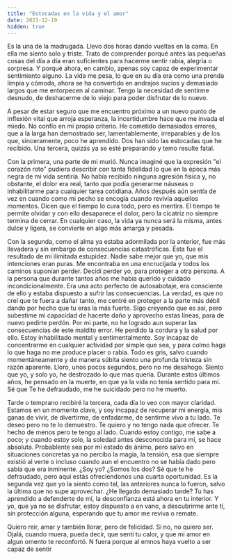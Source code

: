 ```yaml
---
title: "Estocadas en la vida y el amor"
date: 2021-12-19
hidden: true
---
```


Es la una de la madrugada. Llevo dos horas dando vueltas en la cama. En ella me siento solo y triste. Trato de comprender porqué antes las pequeñas cosas del día a día eran suficientes para hacerme sentir rabia, alegría o sorpresa. Y porqué ahora, en cambio, apenas soy capaz de experimentar sentimiento alguno. La vida me pesa, lo que en su día era como una prenda limpia y cómoda, ahora se ha convertido en andrajos sucios y demasiado largos que me entorpecen al caminar. Tengo la necesidad de sentirme desnudo, de deshacerme de lo viejo para poder disfrutar de lo nuevo.

A pesar de estar seguro que me encuentro próximo a un nuevo punto de inflexión vital que arroja esperanza, la incertidumbre hace que me invada el miedo. No confío en mi propio criterio. He cometido demasiados errores, que a la larga han demostrado ser, lamentablemente, irreparables y de los que, sinceramente, poco he aprendido. Dos han sido las estocadas que he recibido. Una tercera, quizás ya se esté preparando y temo resulte fatal.

Con la primera, una parte de mi murió. Nunca imaginé que la expresión "el corazón roto" pudiera describir con tanta fidelidad lo que en la época más negra de mi vida sentiría. No había recibido ninguna agresión física y, no obstante, el dolor era real, tanto que podía generarme náuseas o inhabilitarme para cualquier tarea cotidiana. Años después aún sentía de vez en cuando como mi pecho se encogía cuando revivía aquellos momentos. Dicen que el tiempo lo cura todo, pero es mentira. El tiempo te permite olvidar y con ello desaparece el dolor, pero la cicatriz no siempre termina de cerrar. En cualquier caso, la vida ya nunca será la misma, antes dulce y ligera, se convierte en algo más amarga y pesada.

Con la segunda, como el alma ya estaba adormilada por la anterior, fue más llevadera y sin embargo de consecuencias catastróficas. Ésta fue el resultado de mi ilimitada estupidez. Nadie sabe mejor que yo, que mis intenciones eran puras. Me encontraba en una encrucijada y todos los caminos suponían perder. Decidí perder yo, para proteger a otra persona. A la persona que durante tantos años me había querido y cuidado incondicionalmente. Era una acto perfecto de autosabotaje, era consciente de ello y estaba dispuesto a sufrir las consecuencias. La verdad, es que no creí que te fuera a dañar tanto, me centré en proteger a la parte más débil dando por hecho que tu eras la más fuerte. Sigo creyendo que es así, pero subestime mi capacidad de hacerte daño y aprovecho estas líneas, para de nuevo pedirte perdón. Por mi parte, no he logrado aun superar las consecuencias de este maldito error. He perdido la cordura y la salud por ello. Estoy inhabilitado mental y sentimentalmente. Soy incapaz de concentrarme en cualquier actividad por simple que sea, y para colmo haga lo que haga no me produce placer o rabia. Todo es gris, salvo cuando momentáneamente y de manera súbita siento una profunda tristeza sin razón aparente. Lloro, unos pocos segundos, pero no me desahogo. Siento que yo, y solo yo, he destrozado lo que mas quería. Durante estos últimos años, he pensado en la muerte, en que ya la vida no tenía sentido para mí. Sé que Te he defraudado, me he suicidado pero no he muerto.

Tarde o temprano recibiré la tercera, cada día lo veo con mayor claridad. Estamos en un momento clave, y soy incapaz de recuperar mi energía, mis ganas de vivir, de divertirme, de enfadarme, de sentirme vivo a tu lado. Te deseo pero no te lo demuestro. Te quiero y no tengo nada que ofrecer. Te hecho de menos pero te tengo al lado. Cuando estoy contigo, me sabe a poco; y cuando estoy solo, la soledad antes desconocida para mí, se hace absoluta. Probablente sea por mi estado de ánimo, pero salvo en situaciones concretas ya no percibo la magia, la tensión, esa que siempre existió al verte o incluso cuando aun el encuentro no se había dado pero sabía que era inminente. ¿Soy yo? ¿Somos los dos? Sé que te he defraudado, pero aquí estás ofreciendonos una cuarta oportunidad. Es la segunda vez que yo la siento como tal, las anteriores nunca lo fueron, salvo la última que no supe aprovechar. ¿He llegado demasiado tarde? Tu has aprendido a defenderte de mí, la desconfianza está ahora en tu interior. Y yo, que ya no se disfrutar, estoy dispuesto a en vano, a descubrirme ante tí, sin protección alguna, esperando que tu amor me reviva o remate. 

Quiero reir, amar y también llorar, pero de felicidad. Si no, no quiero ser. Ojalá, cuando muera, pueda decir, que sentí tu calor, y que mi amor en algun omento te reconfortó. N fuera porque al emnos haya vuelto a ser capaz de sentir